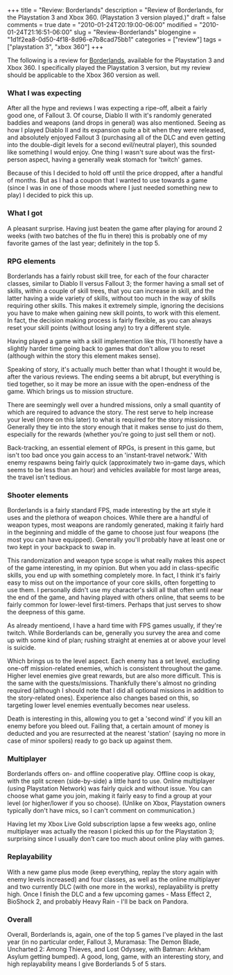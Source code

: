 +++
title = "Review: Borderlands"
description = "Review of Borderlands, for the Playstation 3 and Xbox 360. (Playstation 3 version played.)"
draft = false
comments = true
date = "2010-01-24T20:19:00-06:00"
modified = "2010-01-24T21:16:51-06:00"
slug = "Review-Borderlands"
blogengine = "1d1f2ea8-0d50-4f18-8d96-e7b8cad75bb1"
categories = ["review"]
tags = ["playstation 3", "xbox 360"]
+++

<div class="note">
<p>The following is a review for <a rel="external" href="http://www.amazon.com/gp/product/B000WMEEBM?tag=strivinglifen-20">Borderlands</a>, available for the Playstation 3 and Xbox 360. I specifically played the Playstation 3 version, but my review should be applicable to the Xbox 360 version as well.</p>
</div>
<h3>What I was expecting</h3>
<p>After all the hype and reviews I was expecting a ripe-off, albeit a&nbsp;fairly good&nbsp;one, of Fallout 3. Of course, Diablo II with it's randomly generated baddies and weapons (and drops in general) was also mentioned. Seeing as how I played Diablo II and its expansion quite a bit when they were released, and absolutely enjoyed Fallout 3 (purchasing all of the DLC and even getting into the double-digit levels for a second evil/neutral player), this sounded like something I would enjoy. One thing I wasn't sure about was the first-person aspect, having a generally weak stomach for 'twitch' games.</p>
<p>Because of this I decided to hold off until the price dropped, after a handful of months. But as I had a coupon that I wanted to use towards a game (since I was in one of those moods where I just needed something new to play) I decided to pick this up.</p>
<h3>What I got</h3>
<p>A pleasant surprise. Having just beaten the game after playing for around 2 weeks (with two batches of the flu in there) this is probably one of my favorite games of the last year; definitely in the top 5.</p>
<h3>RPG elements</h3>
<p>Borderlands has a fairly robust skill tree, for each of the four character classes, similar to Diablo II versus Fallout 3; the former having a small set of skills, within a couple of skill trees, that&nbsp;you can increase in skill, and the latter having a wide variety of skills, without too much in the way of skills requiring other skills. This makes it extremely simple, ignoring the decisions you have to make when gaining new skill points, to work with this element. In fact, the decision making process is fairly flexible, as you can always reset your skill points (without losing any) to try a different style.</p>
<p>Having played a game with a skill implemention like this, I'll honestly have a slightly harder time going back to games that don't allow you to reset (although within the story this element makes sense).</p>
<p>Speaking of story, it's actually much better than what I thought it would be, after the various reviews. The ending seems a bit abrupt, but everything is tied together, so it may be more an issue with the open-endness of the game. Which brings us to mission&nbsp;structure.</p>
<p>There are seemingly well over a hundred missions, only a small quantity of which are required to advance the story. The rest serve to help increase your level (more on this later) to what is required for the story missions. Generally they tie into the story enough that it makes sense to just do them, especially for the rewards (whether you're going to just sell them or not).</p>
<p>Back-tracking, an essential element of RPGs, is present in this game, but isn't too bad once you gain access to an 'instant-travel network.' With enemy respawns being fairly quick (approximately two in-game days, which seems to be less than an hour) and vehicles available for most large areas, the travel isn't tedious.</p>
<h3>Shooter elements</h3>
<p>Borderlands is&nbsp;a fairly standard FPS, made interesting by the art style it uses and the plethora of weapon choices. While there are a handful of weapon types, most weapons are randomly generated, making it fairly hard in the beginning and middle of the game to choose just four weapons (the most you can have equipped). Generally you'll probably have at least one or two kept in your backpack to swap in.</p>
<p>This randomization and weapon type scope is what really makes this aspect of the game interesting, in my opinion. But when you add in class-specific skills, you end up with something completely more. In fact, I think it's fairly easy to miss out on the importance of your core skills, often forgetting to use them. I personally didn't use my character's skill all that often until near the end of the game, and having played with others online, that seems to be fairly common for lower-level first-timers. Perhaps that just serves to show the deepness of this game.</p>
<p>As already mentioend, I have a hard time with FPS games usually, if they're twitch. While Borderlands can be, generally you survey the area and come up with some kind of plan; rushing straight at enemies at or above your level is suicide.</p>
<p>Which brings us to the level aspect. Each enemy has a set level, excluding one-off mission-related enemies, which is consistent throughout the game. Higher level enemies give great rewards, but are also more difficult. This is the same with the quests/missions. Thankfully there's almost no grinding required (although I should note that I did all optional missions in addition to the story-related ones). Experience also changes based on this, so targeting lower level enemies eventually becomes near useless.</p>
<p>Death is interesting in this, allowing you to get a 'second wind' if you kill an enemy before you bleed out. Failing that, a certain amount of money is deducted and you are resurrected at the nearest 'station' (saying no more in case of minor spoilers) ready to go back up against them.</p>
<h3>Multiplayer</h3>
<p>Borderlands offers on- and offline cooperative play. Offline coop is okay, with the split screen (side-by-side) a little hard to use. Online multiplayer (using Playstation Network) was fairly quick and without issue. You can choose what game you join, making it fairly easy to find a group at your level (or higher/lower if you so choose). (Unlike on Xbox, Playstation owners typically don't have mics, so I can't comment on communication.)</p>
<p>Having let my Xbox Live Gold subscription lapse a few weeks ago, online multiplayer was actually the reason I picked this up for the Playstation 3; surprising since I usually don't care too much about online play with games.</p>
<h3>Replayability</h3>
<p>With a new game plus mode (keep everything, replay the story again with enemy levels increased) and four classes, as well as the online multiplayer and two currently DLC (with one more in the works), replayability is pretty high. Once&nbsp;I finish the DLC and a few&nbsp;upcoming games - Mass Effect 2, BioShock 2, and probably Heavy Rain - I'll be back on Pandora.</p>
<h3>Overall</h3>
<p>Overall, Borderlands is, again, one of the top 5 games I've played in the last year (in no particular order, Fallout 3, Muramasa: The Demon Blade, Uncharted 2: Among Thieves, and Lost Odyssey, with Batman: Arkham Asylum getting bumped). A good, long, game, with an&nbsp;interesting&nbsp;story, and high replayability means I give Borderlands 5 of 5 stars.</p>

